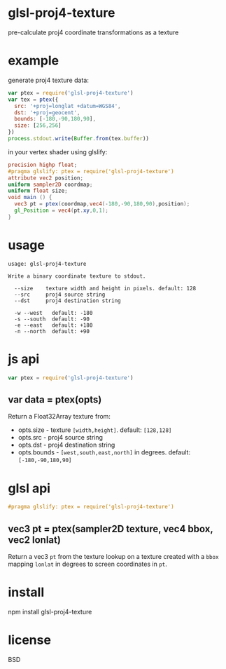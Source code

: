# glsl-proj4-texture

pre-calculate proj4 coordinate transformations as a texture

# example

generate proj4 texture data:

``` js
var ptex = require('glsl-proj4-texture')
var tex = ptex({
  src: '+proj=longlat +datum=WGS84',
  dst: '+proj=geocent',
  bounds: [-180,-90,180,90],
  size: [256,256]
})
process.stdout.write(Buffer.from(tex.buffer))
```

in your vertex shader using glslify:

``` glsl
precision highp float;
#pragma glslify: ptex = require('glsl-proj4-texture')
attribute vec2 position;
uniform sampler2D coordmap;
uniform float size;
void main () {
  vec3 pt = ptex(coordmap,vec4(-180,-90,180,90),position);
  gl_Position = vec4(pt.xy,0,1);
}
```

# usage

```
usage: glsl-proj4-texture

Write a binary coordinate texture to stdout.

  --size    texture width and height in pixels. default: 128
  --src     proj4 source string
  --dst     proj4 destination string

  -w --west   default: -180
  -s --south  default: -90
  -e --east   default: +180
  -n --north  default: +90

```

# js api

``` js
var ptex = require('glsl-proj4-texture')
```

## var data = ptex(opts)

Return a Float32Array texture from:

* opts.size - texture `[width,height]`. default: `[128,128]`
* opts.src - proj4 source string
* opts.dst - proj4 destination string
* opts.bounds - `[west,south,east,north]` in degrees. default: `[-180,-90,180,90]`

# glsl api

``` glsl
#pragma glslify: ptex = require('glsl-proj4-texture')
```

## vec3 pt = ptex(sampler2D texture, vec4 bbox, vec2 lonlat)

Return a vec3 `pt` from the texture lookup on a texture created with a `bbox`
mapping `lonlat` in degrees to screen coordinates in `pt`.

# install

npm install glsl-proj4-texture

# license

BSD
